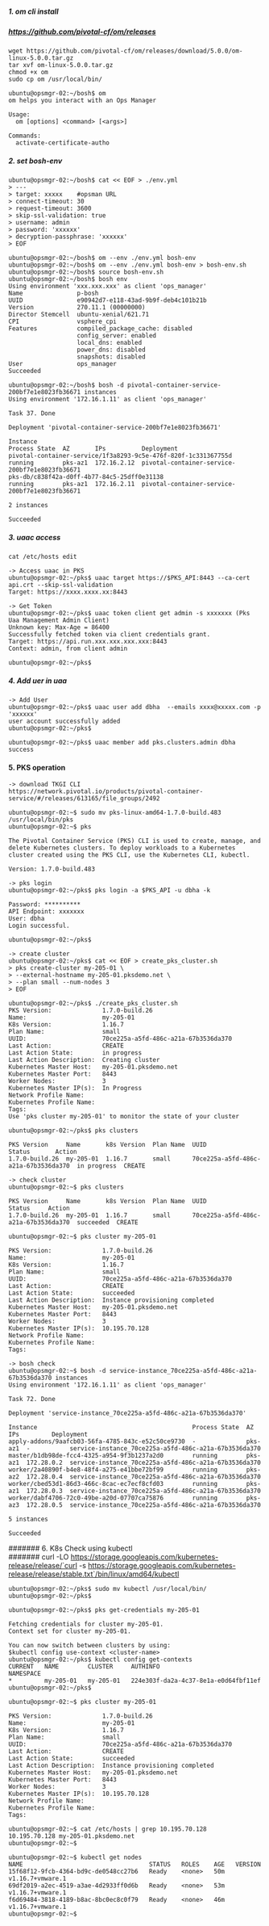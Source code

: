 
##### 1. om cli install   
##### https://github.com/pivotal-cf/om/releases   

    wget https://github.com/pivotal-cf/om/releases/download/5.0.0/om-linux-5.0.0.tar.gz
    tar xvf om-linux-5.0.0.tar.gz
    chmod +x om
    sudo cp om /usr/local/bin/

    ubuntu@opsmgr-02:~/bosh$ om
    om helps you interact with an Ops Manager
    
    Usage:
      om [options] <command> [<args>]
    
    Commands:
      activate-certificate-autho

##### 2. set bosh-env   

    ubuntu@opsmgr-02:~/bosh$ cat << EOF > ./env.yml
    > ---
    > target: xxxxx    #opsman URL
    > connect-timeout: 30
    > request-timeout: 3600
    > skip-ssl-validation: true
    > username: admin
    > password: 'xxxxxx'
    > decryption-passphrase: 'xxxxxx'
    > EOF

    ubuntu@opsmgr-02:~/bosh$ om --env ./env.yml bosh-env
    ubuntu@opsmgr-02:~/bosh$ om --env ./env.yml bosh-env > bosh-env.sh
    ubuntu@opsmgr-02:~/bosh$ source bosh-env.sh
    ubuntu@opsmgr-02:~/bosh$ bosh env
    Using environment 'xxx.xxx.xxx' as client 'ops_manager'
    Name               p-bosh
    UUID               e90942d7-e118-43ad-9b9f-deb4c101b21b
    Version            270.11.1 (00000000)
    Director Stemcell  ubuntu-xenial/621.71
    CPI                vsphere_cpi
    Features           compiled_package_cache: disabled
                       config_server: enabled
                       local_dns: enabled
                       power_dns: disabled
                       snapshots: disabled
    User               ops_manager
    Succeeded
    
    ubuntu@opsmgr-02:~/bosh$ bosh -d pivotal-container-service-200bf7e1e8023fb36671 instances
    Using environment '172.16.1.11' as client 'ops_manager'
    
    Task 37. Done
    
    Deployment 'pivotal-container-service-200bf7e1e8023fb36671'
    
    Instance                                                        Process State  AZ       IPs          Deployment
    pivotal-container-service/1f3a8293-9c5e-476f-820f-1c331367755d  running        pks-az1  172.16.2.12  pivotal-container-service-200bf7e1e8023fb36671
    pks-db/c838f42a-d0ff-4b77-84c5-25dff0e31138                     running        pks-az1  172.16.2.11  pivotal-container-service-200bf7e1e8023fb36671
    
    2 instances
    
    Succeeded


##### 3. uaac access   

    cat /etc/hosts edit

    -> Access uaac in PKS
    ubuntu@opsmgr-02:~/pks$ uaac target https://$PKS_API:8443 --ca-cert api.crt --skip-ssl-validation
    Target: https://xxxx.xxxx.xx:8443

    -> Get Token
    ubuntu@opsmgr-02:~/pks$ uaac token client get admin -s xxxxxxx (Pks Uaa Management Admin Client)
    Unknown key: Max-Age = 86400
    Successfully fetched token via client credentials grant.
    Target: https://api.run.xxx.xxx.xxx.xxx:8443
    Context: admin, from client admin
    
    ubuntu@opsmgr-02:~/pks$

##### 4. Add uer in uaa    

    -> Add User
    ubuntu@opsmgr-02:~/pks$ uaac user add dbha  --emails xxxx@xxxxx.com -p 'xxxxxx'
    user account successfully added
    ubuntu@opsmgr-02:~/pks$
    
    ubuntu@opsmgr-02:~/pks$ uaac member add pks.clusters.admin dbha
    success

#### 5. PKS operation   

    -> download TKGI CLI
    https://network.pivotal.io/products/pivotal-container-service/#/releases/613165/file_groups/2492
    
    ubuntu@opsmgr-02:~$ sudo mv pks-linux-amd64-1.7.0-build.483 /usr/local/bin/pks
    ubuntu@opsmgr-02:~$ pks
    
    The Pivotal Container Service (PKS) CLI is used to create, manage, and delete Kubernetes clusters. To deploy workloads to a Kubernetes cluster created using the PKS CLI, use the Kubernetes CLI, kubectl.
    
    Version: 1.7.0-build.483

    -> pks login   
    ubuntu@opsmgr-02:~/pks$ pks login -a $PKS_API -u dbha -k
    
    Password: **********
    API Endpoint: xxxxxxx
    User: dbha
    Login successful.
    
    ubuntu@opsmgr-02:~/pks$

    -> create cluster
    ubuntu@opsmgr-02:~/pks$ cat << EOF > create_pks_cluster.sh
    > pks create-cluster my-205-01 \
    > --external-hostname my-205-01.pksdemo.net \
    > --plan small --num-nodes 3
    > EOF

    ubuntu@opsmgr-02:~/pks$ ./create_pks_cluster.sh
    PKS Version:              1.7.0-build.26
    Name:                     my-205-01
    K8s Version:              1.16.7
    Plan Name:                small
    UUID:                     70ce225a-a5fd-486c-a21a-67b3536da370
    Last Action:              CREATE
    Last Action State:        in progress
    Last Action Description:  Creating cluster
    Kubernetes Master Host:   my-205-01.pksdemo.net
    Kubernetes Master Port:   8443
    Worker Nodes:             3
    Kubernetes Master IP(s):  In Progress
    Network Profile Name:
    Kubernetes Profile Name:
    Tags:
    Use 'pks cluster my-205-01' to monitor the state of your cluster
    
    ubuntu@opsmgr-02:~/pks$ pks clusters
    
    PKS Version     Name       k8s Version  Plan Name  UUID                                  Status       Action
    1.7.0-build.26  my-205-01  1.16.7       small      70ce225a-a5fd-486c-a21a-67b3536da370  in progress  CREATE

    -> check cluster
    ubuntu@opsmgr-02:~$ pks clusters
    
    PKS Version     Name       k8s Version  Plan Name  UUID                                  Status     Action
    1.7.0-build.26  my-205-01  1.16.7       small      70ce225a-a5fd-486c-a21a-67b3536da370  succeeded  CREATE
    
    ubuntu@opsmgr-02:~$ pks cluster my-205-01
    
    PKS Version:              1.7.0-build.26
    Name:                     my-205-01
    K8s Version:              1.16.7
    Plan Name:                small
    UUID:                     70ce225a-a5fd-486c-a21a-67b3536da370
    Last Action:              CREATE
    Last Action State:        succeeded
    Last Action Description:  Instance provisioning completed
    Kubernetes Master Host:   my-205-01.pksdemo.net
    Kubernetes Master Port:   8443
    Worker Nodes:             3
    Kubernetes Master IP(s):  10.195.70.128
    Network Profile Name:
    Kubernetes Profile Name:
    Tags:

    -> bosh check
    ubuntu@opsmgr-02:~$ bosh -d service-instance_70ce225a-a5fd-486c-a21a-67b3536da370 instances
    Using environment '172.16.1.11' as client 'ops_manager'
    
    Task 72. Done
    
    Deployment 'service-instance_70ce225a-a5fd-486c-a21a-67b3536da370'
    
    Instance                                           Process State  AZ       IPs         Deployment
    apply-addons/9aafcb03-56fa-4785-843c-e52c50ce9730  -              pks-az1  -           service-instance_70ce225a-a5fd-486c-a21a-67b3536da370
    master/b1db98de-fcc4-4325-a954-9f3b1237a2d0        running        pks-az1  172.28.0.2  service-instance_70ce225a-a5fd-486c-a21a-67b3536da370
    worker/2a40890f-b4e8-48f4-a275-e41bbe72bf99        running        pks-az2  172.28.0.4  service-instance_70ce225a-a5fd-486c-a21a-67b3536da370
    worker/cbed53d1-86d3-466c-8cac-ec7ecf8cfd03        running        pks-az1  172.28.0.3  service-instance_70ce225a-a5fd-486c-a21a-67b3536da370
    worker/dabf4706-72c0-49be-a20d-07707ca75876        running        pks-az3  172.28.0.5  service-instance_70ce225a-a5fd-486c-a21a-67b3536da370
    
    5 instances
    
    Succeeded

####### 6. K8s Check using kubectl   
####### curl -LO https://storage.googleapis.com/kubernetes-release/release/`curl -s https://storage.googleapis.com/kubernetes-release/release/stable.txt`/bin/linux/amd64/kubectl

    ubuntu@opsmgr-02:~/pks$ sudo mv kubectl /usr/local/bin/
    ubuntu@opsmgr-02:~/pks$
    
    ubuntu@opsmgr-02:~/pks$ pks get-credentials my-205-01
    
    Fetching credentials for cluster my-205-01.
    Context set for cluster my-205-01.
    
    You can now switch between clusters by using:
    $kubectl config use-context <cluster-name>
    ubuntu@opsmgr-02:~/pks$ kubectl config get-contexts
    CURRENT   NAME        CLUSTER     AUTHINFO                               NAMESPACE
    *         my-205-01   my-205-01   224e303f-da2a-4c37-8e1a-e0d64fbf11ef
    ubuntu@opsmgr-02:~/pks$
    
    ubuntu@opsmgr-02:~$ pks cluster my-205-01
    
    PKS Version:              1.7.0-build.26
    Name:                     my-205-01
    K8s Version:              1.16.7
    Plan Name:                small
    UUID:                     70ce225a-a5fd-486c-a21a-67b3536da370
    Last Action:              CREATE
    Last Action State:        succeeded
    Last Action Description:  Instance provisioning completed
    Kubernetes Master Host:   my-205-01.pksdemo.net
    Kubernetes Master Port:   8443
    Worker Nodes:             3
    Kubernetes Master IP(s):  10.195.70.128
    Network Profile Name:
    Kubernetes Profile Name:
    Tags:
    
    ubuntu@opsmgr-02:~$ cat /etc/hosts | grep 10.195.70.128
    10.195.70.128 my-205-01.pksdemo.net
    ubuntu@opsmgr-02:~$
    
    ubuntu@opsmgr-02:~$ kubectl get nodes
    NAME                                   STATUS   ROLES    AGE   VERSION
    15f68f12-9fcb-4364-bd9c-de0548cc27b6   Ready    <none>   50m   v1.16.7+vmware.1
    69df2019-a2ec-4519-a3ae-4d2933ff0d6b   Ready    <none>   53m   v1.16.7+vmware.1
    f6d69484-3818-4189-b8ac-8bc0ec8c0f79   Ready    <none>   46m   v1.16.7+vmware.1
    ubuntu@opsmgr-02:~$





